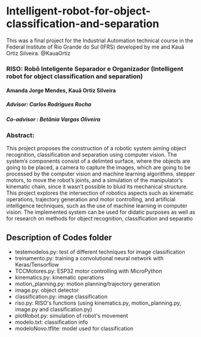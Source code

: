 # Intelligent-robot-for-object-classification-and-separation

This was a final project for the Industrial Automation technical course in the Federal Institute of Rio Grande do Sul (IFRS) developed by me and Kauã Ortiz Silveira. @KauaOrtiz

### RISO: Robô Inteligente Separador e Organizador (Intelligent robot for object classification and separation)
#### Amanda Jorge Mendes, Kauã Ortiz Silveira
##### Advisor: Carlos Rodrigues Rocha
##### Co-advisor : Betânia Vargas Oliveira

### Abstract:
This project proposes the construction of a robotic system aiming object recognition, classification and separation using computer vision. The system’s components consist of a delimted surface, where the objects are going to be placed, a camera to capture the images, which are going to be processed by the computer vision and machine learning algorithms, stepper motors, to move the robot’s joints, and a simulation of the manipulator’s kinematic chain, since it wasn’t possible to bluid its mechanical structure. This project explores the intersection of robotics aspects such as kinematic operations, trajectory generation and motor controlling, and artificial intelligence techniques, such as the use of machine learning in computer vision. The implemented system can be used for didatic purposes as well as for research on methods for object recognition, classification and separatio

## Description of Codes folder

* testemodelos.py: test of different techniques for image classification
* treinamento.py: training a convolutional neural network with Keras/Tensorflow
* TCCMotores.py: ESP32 motor controlling with MicroPython
* kinematics.py: kinematic operations
* motion_planning.py: motion planning/trajectory generation
* image.py: object detector
* classification.py: image classification
* riso.py: RISO's functions (using kinematics.py, motion_planning.py, image.py and classification.py)
* plotRobot.py: simulation of robot's movement
* modelo.txt: classification info
* modeloNovo.tflite: model used for classification
